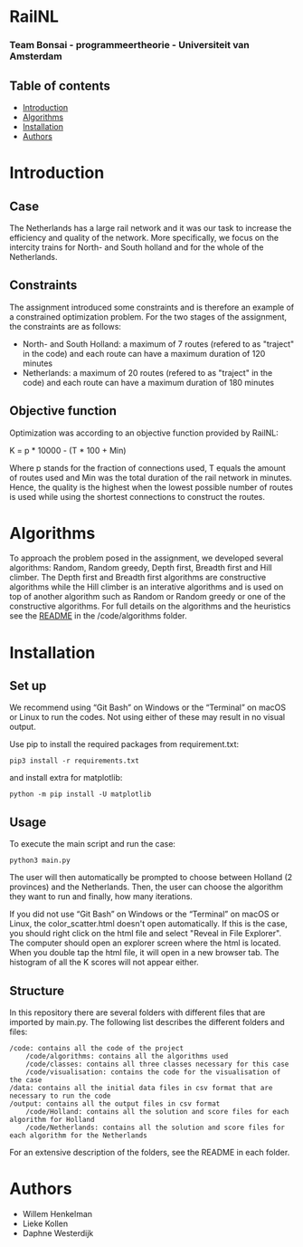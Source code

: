 # RailNL
### Team Bonsai - programmeertheorie - Universiteit van Amsterdam

## Table of contents

* [Introduction](#Introduction)
* [Algorithms](#Algorithms)
* [Installation](#Installation)
* [Authors](#Authors)

# Introduction

## Case
The Netherlands has a large rail network and it was our task to increase the efficiency and quality of the network. More specifically, we focus on the intercity trains for North- and South holland and for the whole of the Netherlands. 

## Constraints
The assignment introduced some constraints and is therefore an example of a constrained optimization problem. For the two stages of the assignment, the constraints are as follows:
* North- and South Holland: a maximum of 7 routes (refered to as "traject" in the code) and each route can have a maximum duration of 120 minutes
* Netherlands: a maximum of 20 routes (refered to as "traject" in the code) and each route can have a maximum duration of 180 minutes

## Objective function
Optimization was according to an objective function provided by RailNL:  

K = p * 10000 - (T * 100 + Min)

Where p stands for the fraction of connections used, T equals the amount of routes used and Min was the total duration of the rail network in minutes. Hence, the quality is the highest when the lowest possible number of routes is used while using the shortest connections to construct the routes.


# Algorithms
To approach the problem posed in the assignment, we developed several algorithms: Random, Random greedy, Depth first, Breadth first and Hill climber. The Depth first and Breadth first algorithms are constructive algorithms while the Hill climber is an interative algorithms and is used on top of another algorithm such as Random or Random greedy or one of the constructive algorithms. For full details on the algorithms and the heuristics see the [README](https://github.com/LKprog/bonsai/tree/master/code/algorithms) in the /code/algorithms folder.


# Installation

## Set up

We recommend using “Git Bash” on Windows or the “Terminal” on macOS or Linux to run the codes. Not using either of these may result in no visual output.

Use pip to install the required packages from requirement.txt:
```
pip3 install -r requirements.txt
```

and install extra for matplotlib:
```
python -m pip install -U matplotlib
```

## Usage
To execute the main script and run the case:
```
python3 main.py
```

The user will then automatically be prompted to choose between Holland (2 provinces) and the Netherlands. 
Then, the user can choose the algorithm they want to run and finally, how many iterations.

If you did not use “Git Bash” on Windows or the “Terminal” on macOS or Linux, the color_scatter.html doesn't open automatically. If this is the case, you should right click on the html file and select "Reveal in File Explorer". The computer should open an explorer screen where the html is located. When you double tap the html file, it will open in a new browser tab. The histogram of all the K scores will not appear either.

## Structure
In this repository there are several folders with different files that are imported by main.py. The following list describes the different folders and files:

    /code: contains all the code of the project
        /code/algorithms: contains all the algorithms used
        /code/classes: contains all three classes necessary for this case
        /code/visualisation: contains the code for the visualisation of the case
    /data: contains all the initial data files in csv format that are necessary to run the code
    /output: contains all the output files in csv format
        /code/Holland: contains all the solution and score files for each algorithm for Holland
        /code/Netherlands: contains all the solution and score files for each algorithm for the Netherlands

For an extensive description of the folders, see the README in each folder.

# Authors
* Willem Henkelman
* Lieke Kollen
* Daphne Westerdijk